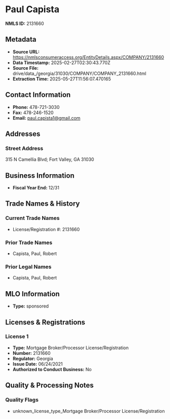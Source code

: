 # Paul Capista

**NMLS ID:** 2131660

## Metadata
- **Source URL:** https://nmlsconsumeraccess.org/EntityDetails.aspx/COMPANY/2131660
- **Data Timestamp:** 2025-02-27T02:30:43.770Z
- **Source File:** drive/data_/georgia/31030/COMPANY/COMPANY_2131660.html
- **Extraction Time:** 2025-05-27T11:56:07.470165

## Contact Information
- **Phone:** 478-721-3030
- **Fax:** 478-246-1520
- **Email:** paul.capista1@gmail.com

## Addresses
### Street Address
315 N Camellia Blvd; Fort Valley, GA 31030

## Business Information
- **Fiscal Year End:** 12/31

## Trade Names & History
### Current Trade Names
- License/Registration #: 2131660

### Prior Trade Names
- Capista, Paul, Robert

### Prior Legal Names
- Capista, Paul, Robert

## MLO Information
- **Type:** sponsored

## Licenses & Registrations

### License 1
- **Type:** Mortgage Broker/Processor License/Registration
- **Number:** 2131660
- **Regulator:** Georgia
- **Issue Date:** 06/24/2021
- **Authorized to Conduct Business:** No

## Quality & Processing Notes
### Quality Flags
- unknown_license_type_Mortgage Broker/Processor License/Registration
